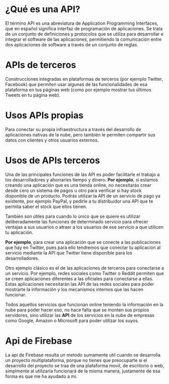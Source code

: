 # ¿Qué es una API?
El término API es una abreviatura de Application Programming Interfaces, que en español significa interfaz de programación de aplicaciones.
Se trata de un conjunto de definiciones y protocolos que se utiliza para desarrollar e integrar el software de las aplicaciones, permitiendo la comunicación 
entre dos aplicaciones de software a través de un conjunto de reglas.

# APIs de terceros 
Construcciones integradas en plataformas de terceros (por ejemplo Twitter, Facebook) que permiten usar algunas de las funcionalidades de esa plataforma en 
tus páginas web (como por ejemplo mostrar tus últimos Tweets en tu página web).

# Usos APIs propias
Para conectar su propia infraestructura a través del desarrollo de aplicaciones nativas de la nube, pero también le permiten compartir sus datos 
con clientes y otros usuarios externos. 

# Usos de APIs terceros
Una de las principales funciones de las API es poder facilitarle el trabajo a los desarrolladores y ahorrarles tiempo y dinero. 
**Por ejemplo**, si estamos creando una aplicación que es una tienda online, no necesitarás crear desde cero un sistema de pagos u otro para 
verificar si hay stock disponible de un producto. 
Podrás utilizar la API de un servicio de pago ya existente, por ejemplo PayPal, y pedirle a tu distribuidor una API que te permita saber el stock que ellos tienen.

También son útiles para cuando lo único que se quiere es utilizar deliberadamente las funciones de determinado servicio para ofrecer ventajas a sus usuarios 
o atraer a los usuarios de ese servicio a que utilicen tu aplicación.

**Por ejemplo**, para crear una aplicación que se conecte a las publicaciones que hay en Twitter, pues para ello tendremos que conectar tu aplicación al servicio 
mediante la API que Twitter tiene disponible para los desarrolladores.

Otro ejemplo clásico es el de las aplicaciones de terceros para conectarse a un servicio. Por ejemplo, redes sociales como Twitter o Reddit permiten que se creen 
aplicaciones diferentes a las oficiales para conectarse a ellas. Estas aplicaciones necesitarán las API de las redes sociales para 
poder mostrarte la información y los mecanismos internos que las hacen funcionar.

Todos aquellos servicios que funcionan online teniendo la información en la nube para poder hacer eso, no hace falta que se monten sus propios servidores, 
sino utilizar las **API** de los servicios en la nube de empresas como Google, Amazon o Microsoft para poder utilizar los suyos.

# Api de Firebase
La api de Firebase resulta un metodo sumamente util cuando se desarrolla un proyecto multiplataforma, porque no tienes que preocuparte si el desarrollo del proyecto se traa de una plataforma movil, de escritorio o web, simplmente al utilizarla funcionará de la misma manera, justamente de esa forma es que me ha ayudado a mi.
